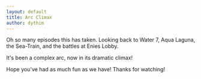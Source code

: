 ```yaml
---
layout: default
title: Arc Climax
author: dythim
---
```


Oh so many episodes this has taken. Looking back to Water 7, Aqua Laguna, the Sea-Train, and the battles at Enies Lobby.

It's been a complex arc, now in its dramatic climax!

Hope you've had as much fun as we have! Thanks for watching!
